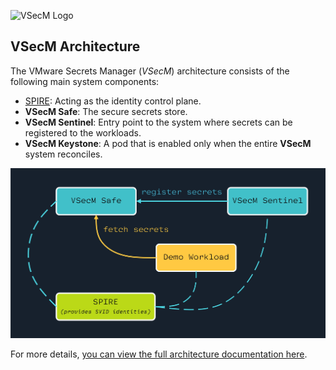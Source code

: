 ![VSecM Logo](https://github.com/vmware-tanzu/secrets-manager/assets/1041224/885c11ac-7269-4344-a376-0d0a0fb082a7)

## VSecM Architecture

The VMware Secrets Manager (*VSecM*) architecture consists of the following
main system components:

* [SPIRE][spire]: Acting as the identity control plane.
* **VSecM Safe**: The secure secrets store.
* **VSecM Sentinel**: Entry point to the system where secrets can be registered
  to the workloads.
* **VSecM Keystone**: A pod that is enabled only when the entire **VSecM**
  system reconciles.

![actors.jpg](assets/actors.jpg)

For more details, [you can view the full architecture documentation here][architecture].

[spire]: https://spiffe.io/downloads/ "SPIRE"
[architecture]: https://vsecm.com/docs/architecture "VSecM Architecture"
